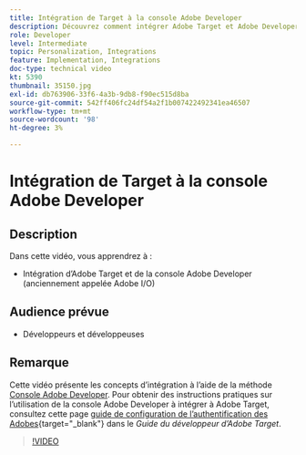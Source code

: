 ```yaml
---
title: Intégration de Target à la console Adobe Developer
description: Découvrez comment intégrer Adobe Target et Adobe Developer Console.
role: Developer
level: Intermediate
topic: Personalization, Integrations
feature: Implementation, Integrations
doc-type: technical video
kt: 5390
thumbnail: 35150.jpg
exl-id: db763906-33f6-4a3b-9db8-f90ec515d8ba
source-git-commit: 542ff406fc24df54a2f1b007422492341ea46507
workflow-type: tm+mt
source-wordcount: '98'
ht-degree: 3%

---
```


# Intégration de Target à la console Adobe Developer

## Description

Dans cette vidéo, vous apprendrez à :

* Intégration d’Adobe Target et de la console Adobe Developer (anciennement appelée Adobe I/O)

## Audience prévue

* Développeurs et développeuses

## Remarque

Cette vidéo présente les concepts d’intégration à l’aide de la méthode [Console Adobe Developer](https://developer.adobe.com/developer-console/). Pour obtenir des instructions pratiques sur l’utilisation de la console Adobe Developer à intégrer à Adobe Target, consultez cette page [guide de configuration de l’authentification des Adobes](https://experienceleague.adobe.com/docs/target-dev/developer/api/configure-authentication.html){target="_blank"} dans le *Guide du développeur d’Adobe Target*.

>[!VIDEO](https://video.tv.adobe.com/v/35150/?quality=12)
